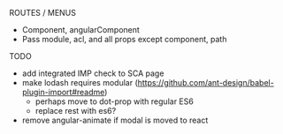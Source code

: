 ROUTES / MENUS

- Component, angularComponent
- Pass module, acl, and all props except component, path

TODO

- add integrated IMP check to SCA page
- make lodash requires modular (https://github.com/ant-design/babel-plugin-import#readme)
  - perhaps move to dot-prop with regular ES6
  - replace rest with es6?
- remove angular-animate if modal is moved to react
